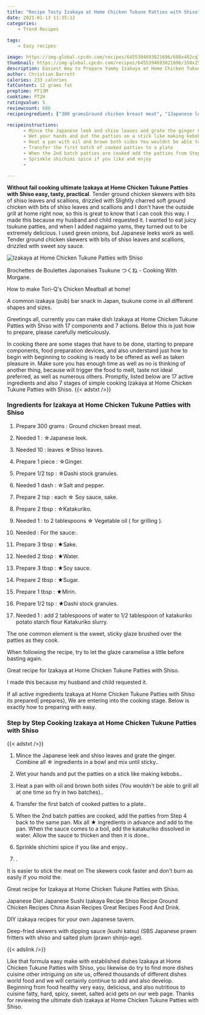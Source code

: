 ```yaml
---
title: "Recipe Tasty Izakaya at Home Chicken Tukune Patties with Shiso"
date: 2021-01-13 11:35:12
categories:
    - Trend Recipes
    
tags:
    - Easy recipes

image: https://img-global.cpcdn.com/recipes/6455394693021696/680x482cq70/izakaya-at-home-chicken-tukune-patties-with-shiso-recipe-main-photo.jpg
thumbnail: https://img-global.cpcdn.com/recipes/6455394693021696/350x250cq70/izakaya-at-home-chicken-tukune-patties-with-shiso-recipe-main-photo.jpg
description: Easiest Way to Prepare Yummy Izakaya at Home Chicken Tukune Patties with Shiso with 17 ingredients and 7 stages of easy cooking.
author: Christian Barrett
calories: 233 calories
fatContent: 12 grams fat
preptime: PT13M
cooktime: PT2H
ratingvalue: 5
reviewcount: 686
recipeingredient: ["300 gramsGround chicken breast meat", "1Japanese leek", "10leaves Shiso leaves", "1 pieceGinger", "1/2 tspDashi stock granules", "1 dashSalt and pepper", "2 tspeach  Soy sauce sake", "2 tbspKatakuriko", "1to 2 tablespoons  Vegetable oil  for grilling ", "For the sauce", "3 tbspSake", "2 tbspWater", "3 tbspSoy sauce", "2 tbspSugar", "1 tbspMirin", "1/2 tspDashi stock granules", "1add 2 tablespoons of water to 12 tablespoon of katakuriko potato starch flour Katakuriko slurry"]

recipeinstructions: 
      - Mince the Japanese leek and shiso leaves and grate the ginger Combine all  ingredients in a bowl and mix until sticky 
      - Wet your hands and put the patties on a stick like making kebobs 
      - Heat a pan with oil and brown both sides You wouldnt be able to grill all at one time so fry in two batches 
      - Transfer the first batch of cooked patties to a plate 
      - When the 2nd batch patties are cooked add the patties from Step 4 back to the same pan Mix all  ingredients in advance and add to the pan When the sauce comes to a boil add the katakuriko dissolved in water Allow the sauce to thicken and then it is done 
      - Sprinkle shichimi spice if you like and enjoy 
      - 

---
```




**Without fail cooking ultimate Izakaya at Home Chicken Tukune Patties with Shiso easy, tasty, practical**. Tender ground chicken skewers with bits of shiso leaves and scallions, drizzled with Slightly charred soft ground chicken with bits of shiso leaves and scallions and I don&#39;t have the outside grill at home right now, so this is great to know that I can cook this way. I made this because my husband and child requested it. I wanted to eat juicy tsukune patties, and when I added nagaimo yams, they turned out to be extremely delicious. I used green onions, but Japanese leeks work as well. Tender ground chicken skewers with bits of shiso leaves and scallions, drizzled with sweet soy sauce.


![Izakaya at Home Chicken Tukune Patties with Shiso](https://img-global.cpcdn.com/recipes/6455394693021696/680x482cq70/izakaya-at-home-chicken-tukune-patties-with-shiso-recipe-main-photo.jpg "Izakaya at Home Chicken Tukune Patties with Shiso")



Brochettes de Boulettes Japonaises Tsukune つくね - Cooking With Morgane.

How to make Tori-Q&#39;s Chicken Meatball at home!

A common izakaya (pub) bar snack in Japan, tsukune come in all different shapes and sizes.


Greetings all, currently you can make dish Izakaya at Home Chicken Tukune Patties with Shiso with 17 components and 7 actions. Below this is just how to prepare, please carefully meticulously.

In cooking there are some stages that have to be done, starting to prepare components, food preparation devices, and also understand just how to begin with beginning to cooking is ready to be offered as well as taken pleasure in. Make sure you has enough time as well as no is thinking of another thing, because will trigger the food to melt, taste not ideal preferred, as well as numerous others. Promptly, listed below are 17 active ingredients and also 7 stages of simple cooking Izakaya at Home Chicken Tukune Patties with Shiso.
{{< adstxt />}}

### Ingredients for Izakaya at Home Chicken Tukune Patties with Shiso


1. Prepare 300 grams : Ground chicken breast meat.

1. Needed 1 : ☆Japanese leek.

1. Needed 10 : leaves ☆Shiso leaves.

1. Prepare 1 piece : ☆Ginger.

1. Prepare 1/2 tsp : ☆Dashi stock granules.

1. Needed 1 dash : ☆Salt and pepper.

1. Prepare 2 tsp : each ☆ Soy sauce, sake.

1. Prepare 2 tbsp : ☆Katakuriko.

1. Needed 1 : to 2 tablespoons ☆ Vegetable oil ( for grilling ).

1. Needed  : For the sauce:.

1. Prepare 3 tbsp : ★Sake.

1. Needed 2 tbsp : ★Water.

1. Prepare 3 tbsp : ★Soy sauce.

1. Prepare 2 tbsp : ★Sugar.

1. Prepare 1 tbsp : ★Mirin.

1. Prepare 1/2 tsp : ★Dashi stock granules.

1. Needed 1 : add 2 tablespoons of water to 1/2 tablespoon of katakuriko potato starch flour Katakuriko slurry.


The one common element is the sweet, sticky glaze brushed over the patties as they cook.

When following the recipe, try to let the glaze caramelise a little before basting again.

Great recipe for Izakaya at Home Chicken Tukune Patties with Shiso.

I made this because my husband and child requested it.


If all active ingredients Izakaya at Home Chicken Tukune Patties with Shiso its prepared| prepares}, We are entering into the cooking stage. Below is exactly how to preparing with easy.

### Step by Step Cooking Izakaya at Home Chicken Tukune Patties with Shiso

{{< adstxt />}}


1. Mince the Japanese leek and shiso leaves and grate the ginger. Combine all ☆ ingredients in a bowl and mix until sticky..



1. Wet your hands and put the patties on a stick like making kebobs..



1. Heat a pan with oil and brown both sides (You wouldn&#39;t be able to grill all at one time so fry in two batches)..



1. Transfer the first batch of cooked patties to a plate..



1. When the 2nd batch patties are cooked, add the patties from Step 4 back to the same pan. Mix all ★ ingredients in advance and add to the pan. When the sauce comes to a boil, add the katakuriko dissolved in water. Allow the sauce to thicken and then it is done..



1. Sprinkle shichimi spice if you like and enjoy..



1. .




It is easier to stick the meat on The skewers cook faster and don&#39;t burn as easily if you mold the.

Great recipe for Izakaya at Home Chicken Tukune Patties with Shiso.

Japanese Diet Japanese Sushi Izakaya Recipe Shiso Recipe Ground Chicken Recipes China Asian Recipes Great Recipes Food And Drink.

DIY izakaya recipes for your own Japanese tavern.

Deep-fried skewers with dipping sauce (kushi katsu) (SBS Japanese prawn fritters with shiso and salted plum (prawn shinjo-age).


{{< adslink />}}

Like that formula easy make with established dishes Izakaya at Home Chicken Tukune Patties with Shiso, you likewise do try to find more dishes cuisine other intriguing on site us, offered thousands of different dishes world food and we will certainly continue to add and also develop. Beginning from food healthy very easy, delicious, and also nutritious to cuisine fatty, hard, spicy, sweet, salted acid gets on our web page. Thanks for reviewing the ultimate dish Izakaya at Home Chicken Tukune Patties with Shiso.
